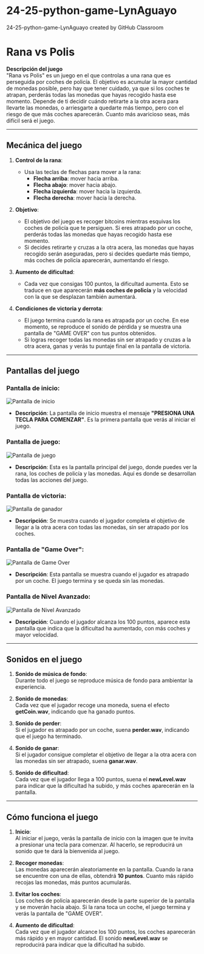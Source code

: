 # 24-25-python-game-LynAguayo
24-25-python-game-LynAguayo created by GitHub Classroom

# Rana vs Polis 

**Descripción del juego**  
"Rana vs Polis" es un juego en el que controlas a una rana que es perseguida por coches de policía. El objetivo es acumular la mayor cantidad de monedas posible, pero hay que tener cuidado, ya que si los coches te atrapan, perderás todas las monedas que hayas recogido hasta ese momento. Depende de ti decidir cuándo retirarte a la otra acera para llevarte las monedas, o arriesgarte a quedarte más tiempo, pero con el riesgo de que más coches aparecerán. Cuanto más avaricioso seas, más difícil será el juego.

---

## Mecánica del juego

1. **Control de la rana**:  
   - Usa las teclas de flechas para mover a la rana:
     - **Flecha arriba**: mover hacia arriba.
     - **Flecha abajo**: mover hacia abajo.
     - **Flecha izquierda**: mover hacia la izquierda.
     - **Flecha derecha**: mover hacia la derecha.

2. **Objetivo**:  
   - El objetivo del juego es recoger bitcoins mientras esquivas los coches de policía que te persiguen. Si eres atrapado por un coche, perderás todas las monedas que hayas recogido hasta ese momento.
   - Si decides retirarte y cruzas a la otra acera, las monedas que hayas recogido serán aseguradas, pero si decides quedarte más tiempo, más coches de policía aparecerán, aumentando el riesgo.

3. **Aumento de dificultad**:  
   - Cada vez que consigas 100 puntos, la dificultad aumenta. Esto se traduce en que aparecerán **más coches de policía** y la velocidad con la que se desplazan también aumentará.

4. **Condiciones de victoria y derrota**:  
   - El juego termina cuando la rana es atrapada por un coche. En ese momento, se reproduce el sonido de pérdida y se muestra una pantalla de "GAME OVER" con tus puntos obtenidos.
   - Si logras recoger todas las monedas sin ser atrapado y cruzas a la otra acera, ganas y verás tu puntaje final en la pantalla de victoria.

---

## Pantallas del juego

### Pantalla de inicio:
![Pantalla de inicio](pantalla/pantalla_inicio.png)
- **Descripción**: La pantalla de inicio muestra el mensaje **"PRESIONA UNA TECLA PARA COMENZAR"**. Es la primera pantalla que verás al iniciar el juego.

### Pantalla de juego:
![Pantalla de juego](pantalla/pantalla_juego.png)
- **Descripción**: Esta es la pantalla principal del juego, donde puedes ver la rana, los coches de policía y las monedas. Aquí es donde se desarrollan todas las acciones del juego.

### Pantalla de victoria:
![Pantalla de ganador](pantalla/pantalla_ganador.png)
- **Descripción**: Se muestra cuando el jugador completa el objetivo de llegar a la otra acera con todas las monedas, sin ser atrapado por los coches.

### Pantalla de "Game Over":
![Pantalla de Game Over](pantalla/pantalla_gameover.png)
- **Descripción**: Esta pantalla se muestra cuando el jugador es atrapado por un coche. El juego termina y se queda sin las monedas.

### Pantalla de Nivel Avanzado:
![Pantalla de Nivel Avanzado](pantalla/pantalla_newLevel.png)
- **Descripción**: Cuando el jugador alcanza los 100 puntos, aparece esta pantalla que indica que la dificultad ha aumentado, con más coches y mayor velocidad.

---

## Sonidos en el juego

1. **Sonido de música de fondo**:  
   Durante todo el juego se reproduce música de fondo para ambientar la experiencia.

2. **Sonido de monedas**:  
   Cada vez que el jugador recoge una moneda, suena el efecto **getCoin.wav**, indicando que ha ganado puntos.

3. **Sonido de perder**:  
   Si el jugador es atrapado por un coche, suena **perder.wav**, indicando que el juego ha terminado.

4. **Sonido de ganar**:  
   Si el jugador consigue completar el objetivo de llegar a la otra acera con las monedas sin ser atrapado, suena **ganar.wav**.

5. **Sonido de dificultad**:  
   Cada vez que el jugador llega a 100 puntos, suena el **newLevel.wav** para indicar que la dificultad ha subido, y más coches aparecerán en la pantalla.

---

## Cómo funciona el juego

1. **Inicio**:  
   Al iniciar el juego, verás la pantalla de inicio con la imagen que te invita a presionar una tecla para comenzar. Al hacerlo, se reproducirá un sonido que te dará la bienvenida al juego.

2. **Recoger monedas**:  
   Las monedas aparecerán aleatoriamente en la pantalla. Cuando la rana se encuentre con una de ellas, obtendrá **10 puntos**. Cuanto más rápido recojas las monedas, más puntos acumularás.

3. **Evitar los coches**:  
   Los coches de policía aparecerán desde la parte superior de la pantalla y se moverán hacia abajo. Si la rana toca un coche, el juego termina y verás la pantalla de "GAME OVER".

4. **Aumento de dificultad**:  
   Cada vez que el jugador alcance los 100 puntos, los coches aparecerán más rápido y en mayor cantidad. El sonido **newLevel.wav** se reproducirá para indicar que la dificultad ha subido.

